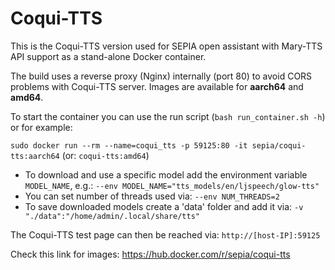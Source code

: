 # Coqui-TTS

This is the Coqui-TTS version used for SEPIA open assistant with Mary-TTS API support as a stand-alone Docker container.  
  
The build uses a reverse proxy (Nginx) internally (port 80) to avoid CORS problems with Coqui-TTS server.
Images are available for **aarch64** and **amd64**.  
  
To start the container you can use the run script (`bash run_container.sh -h`) or for example:  
  
`sudo docker run --rm --name=coqui_tts -p 59125:80 -it sepia/coqui-tts:aarch64` (or: `coqui-tts:amd64`)  
  
- To download and use a specific model add the environment variable `MODEL_NAME`, e.g.: `--env MODEL_NAME="tts_models/en/ljspeech/glow-tts"`
- You can set number of threads used via: `--env NUM_THREADS=2`
- To save downloaded models create a 'data' folder and add it via: `-v "./data":"/home/admin/.local/share/tts"`
  
The Coqui-TTS test page can then be reached via: `http://[host-IP]:59125`  
  
Check this link for images: https://hub.docker.com/r/sepia/coqui-tts
